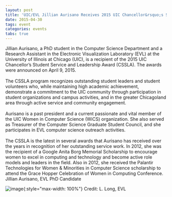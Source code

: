 ```yaml
---
layout: post
title: 'UIC/EVL Jillian Aurisano Receives 2015 UIC Chancellor&rsquo;s Student Service and Leadership Award'
date: 2015-04-30
tags: event
categories: events
tabs: true
---
```


Jillian Aurisano, a PhD student in the Computer Science Department and a Research Assistant in the Electronic Visualization Laboratory (EVL) at the University of Illinois at Chicago (UIC), is a recipient of the 2015 UIC Chancellor&rsquo;s Student Service and Leadership Award (CSSLA). The awards were announced on April 9, 2015.<br><br>
The CSSLA program recognizes outstanding student leaders and student volunteers who, while maintaining high academic achievement, demonstrate a commitment to the UIC community through participation in student organizations and campus activities, and in the greater Chicagoland area through active service and community engagement.<br><br>
Aurisano is a past president and a current passionate and vital member of the UIC Women in Computer Science (WiCS) organization. She also served as Treasurer of the Computer Science Graduate Student Council, and she participates in EVL computer science outreach activities.<br><br>
The CSSLA is the latest in several awards that Aurisano has received over the years in recognition of her outstanding service work. In 2012, she was the recipient of a Google Anita Borg Memorial Scholarship to encourage women to excel in computing and technology and become active role models and leaders in the field. Also in 2012, she received the Palantir Technologies for Women & Minorities in Computer Science scholarship to attend the Grace Hopper Celebration of Women in Computing Conference.
Jillian Aurisano, EVL PhD Candidate

![image](https://www.evl.uic.edu/output/originals/aurisano-jillian-may2012_ljl9773-2-small-2.jpg-srcw.jpg){:style="max-width: 100%"}
Credit: L. Long, EVL

